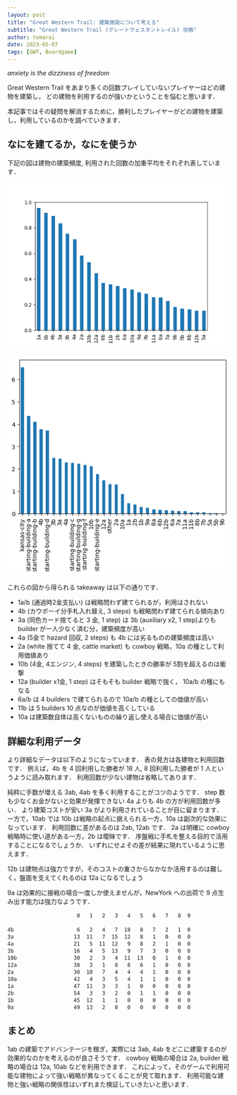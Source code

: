 ```yaml
---
layout: post
title: "Great Western Trail: 建築施設について考える"
subtitle: "Great Western Trail (グレートウェスタントレイル) 攻略"
author: tomarai
date: 2023-05-07
tags: [GWT, Boardgame]
---
```


_anxiety is the dizziness of freedom_

Great Western Trail をあまり多くの回数プレイしていないプレイヤーはどの建物を建築し，
どの建物を利用するのが強いかということを悩むと思います．

本記事ではその疑問を解消するために，勝利したプレイヤーがどの建物を建築し，利用しているのかを調べていきます．

## なにを建てるか，なにを使うか

下記の図は建物の建築頻度, 利用された回数の加重平均をそれぞれ表しています．

![](/assets/img/figures/built.png)

![](/assets/img/figures/usage.png)

これらの図から得られる takeaway は以下の通りです．

* 1a/b (通過時2金支払い) は戦略問わず建てられるが，利用はされない
* 4b (カウボーイ分手札入れ替え, 3 steps) も戦略問わず建てられる傾向あり
* 3a (同色カード捨てると 3 金, 1 step) は 3b (auxiliary x2, 1 step)よりも builder が一人少なく済む分，建築頻度が高い
* 4a (5金で hazard 回収, 2 steps) も 4b には劣るものの建築頻度は高い
* 2a (white 捨てて 4 金, cattle market) も cowboy 戦略，10a の種として利用価値あり
* 10b (4金, 4エンジン, 4 steps) を建築したときの勝率が 5割を超えるのは衝撃
* 12a (builder x1金, 1 step) はそもそも builder 戦略で強く， 10a/b の種にもなる
* 6a/b は 4 builders で建てられるので 10a/b の種としての価値が高い
* 11b は 5 builders 10 点なのが価値を高くしている
* 10a は建築数自体は高くないものの繰り返し使える場合に価値が高い

## 詳細な利用データ

より詳細なデータは以下のようになっています．
表の見方は各建物と利用回数です．
例えば，4b を 4 回利用した勝者が 18 人, 8 回利用した勝者が 1 人というように読み取れます．
利用回数が少ない建物は省略してあります．

純粋に手数が増える 3ab, 4ab を多く利用することがコツのようです．
step 数も少なくお金がないと効果が発揮できない 4a よりも 4b の方が利用回数が多い．
より建築コストが安い 3a がより利用されていることが目に留まります．
一方で，10ab では 10b は戦略の起点に据えられる一方，10a は副次的な効果になっています．
利用回数に差があるのは 2ab, 12ab です．
2a は明確に cowboy 戦略時に使い道がある一方，2b は曖昧です．
序盤戦に手札を整える目的で活用することになるでしょうか．
いずれにせよその差が結果に現れているように思えます．

12b は建物点は強力ですが，そのコストの重さからなかなか活用するのは難しく，盤面を支えてくれるのは 12a になるでしょう

9a は効果的に接戦の場合一度しか使えませんが，NewYork への出荷で 9 点生み出す能力は強力なようです．

```
                      0   1   2   3   4   5   6   7   8  9

4b                    6   2   4   7  18   8   7   2   1  0
3a                   13  11   7  15  12   8   1   0   0  0
4a                   21   5  11  12   9   8   2   1   0  0
3b                   16   4   5  13   9   7   3   0   0  0
10b                  30   2   3   4  11  13   0   1   0  0
12a                  38   3   1   8   8   6   1   0   0  0
2a                   30  10   7   4   4   4   1   0   0  0
10a                  42   4   3   5   4   1   1   0   0  0
1a                   47  11   3   3   1   0   0   0   0  0
2b                   54   3   3   2   0   1   1   0   0  0
1b                   45  12   1   1   0   0   0   0   0  0
9a                   49  13   2   0   0   0   0   0   0  0
```

## まとめ

1ab の建築でアドバンテージを稼ぎ，実際には 3ab, 4ab をどこに建築するのが効果的なのかを考えるのが良さそうです．
cowboy 戦略の場合は 2a, builder 戦略の場合は 12a, 10ab などを利用できます．
これによって，そのゲームで利用可能な建物によって強い戦略が異なってくることが見て取れます．
利用可能な建物と強い戦略の関係性はいずれまた検証していきたいと思います．
